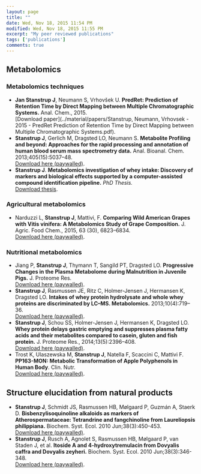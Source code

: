 ```yaml
---
layout: page
title: ""
date: Wed, Nov 18, 2015 11:54 PM
modified: Wed, Nov 18, 2015 11:55 PM
excerpt: "My peer reviewed publications"
tags: ['publications']
comments: true
---
```



## Metabolomics

### Metabolomics techniques
* **Jan Stanstrup J**, Neumann S, Vrhovšek U. **PredRet: Prediction of Retention Time by Direct Mapping between Multiple Chromatographic Systems.** Anal. Chem., 2015.  <br> [Download paper](../material/papers/Stanstrup, Neumann, Vrhovsek - 2015 - PredRet Prediction of Retention Time by Direct Mapping between Multiple Chromatographic Systems.pdf).
* **Stanstrup J**, Gerlich M, Dragsted LO, Neumann S. **Metabolite Profiling and beyond: Approaches for the rapid processing and annotation of human blood serum mass spectrometry data.** Anal. Bioanal. Chem. 2013;405(15):5037–48.  <br> [Download here (paywalled)](http://dx.doi.org/10.1007/s00216-013-6954-6).
* **Stanstrup J**. **Metabolomics investigation of whey intake: Discovery of markers and biological effects supported by a computer-assisted compound identification pipeline.** *PhD Thesis.*  <br> [Download thesis](../material/thesis/Jan_Stanstrup_PhD_thesis.pdf).


### Agricultural metabolomics
* Narduzzi L, **Stanstrup J**, Mattivi, F. **Comparing Wild American Grapes with Vitis vinifera: A Metabolomics Study of Grape Composition.** J. Agric. Food Chem., 2015, 63 (30), 6823–6834.  <br> [Download here (paywalled)](http://dx.doi.org/10.1021/acs.jafc.5b01999).


### Nutritional metabolomics
* Jiang P, **Stanstrup J**, Thymann T, Sangild PT, Dragsted LO. **Progressive Changes in the Plasma Metabolome during Malnutrition in Juvenile Pigs.** J. Proteome Res. <br> [Download here (paywalled)](http://dx.doi.org/10.1021/acs.jproteome.5b00782).
* **Stanstrup J**, Rasmussen JE, Ritz C, Holmer-Jensen J, Hermansen K, Dragsted LO. **Intakes of whey protein hydrolysate and whole whey proteins are discriminated by LC–MS. Metabolomics.** 2013;10(4):719–36. <br> [Download here (paywalled)](http://dx.doi.org/10.1007/s11306-013-0607-9).
* **Stanstrup J**, Schou SS, Holmer-Jensen J, Hermansen K, Dragsted LO. **Whey protein delays gastric emptying and suppresses plasma fatty acids and their metabolites compared to casein, gluten and fish protein.** J. Proteome Res., 2014;13(5):2396–408. <br> [Download here (paywalled)](http://dx.doi.org/10.1021/pr401214w).
* Trost K, Ulaszewska M, **Stanstrup J**, Natella F, Scaccini C, Mattivi F. **PP163-MON: Metabolic Transformation of Apple Polyphenols in Human Body**. Clin. Nutr. <br> [Download here (paywalled)](http://dx.doi.org/10.1016/S0261-5614%2814%2950497-9).


## Structure elucidation from natural products
* **Stanstrup J**, Schmidt JS, Rasmussen HB, Mølgaard P, Guzmán A, Staerk D. **Bisbenzylisoquinoline alkaloids as markers of Atherospermataceae: Tetrandrine and fangchinoline from Laureliopsis philippiana.** Biochem. Syst. Ecol. 2010 Jun;38(3):450-453. <br> [Download here (paywalled)](http://dx.doi.org/10.1016/j.bse.2010.03.006).
* **Stanstrup J**, Rusch A, Agnolet S, Rasmussen HB, Mølgaard P, van Staden J, et al. **Itoside A and 4-hydroxytremulacin from Dovyalis caffra and Dovyalis zeyheri.** Biochem. Syst. Ecol. 2010 Jun;38(3):346-348. <br> [Download here (paywalled)](http://dx.doi.org/10.1016/j.bse.2010.02.006).


